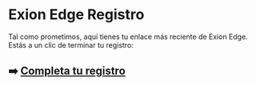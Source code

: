 # Exion Edge Registro

Tal como prometimos, aquí tienes tu enlace más reciente de Exion Edge. Estás a un clic de terminar tu registro:

## ➡️ [Completa tu registro](https://t.co/m35eSN2Zjj)